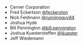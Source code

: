 * Cerner Corporation
* Fred Eckertson [@feckerston][fred-eckertson]
* Nick Feldmann [@runningguy84][nicholas-feldmann]
* Joshua Hyde
* Bill Pennington [@bill.pennington][bill-pennington]
* Joshua Kuestersteffen [@jkuester][joshua-kuestersteffen]
* Jeff Wiedemann

[fred-eckertson]: https://github.com/feckertson
[bill-pennington]: https://github.com/bill.pennington
[nicholas-feldmann]: https://github.com/runningguy84
[joshua-kuestersteffen]: https://github.com/jkuester

